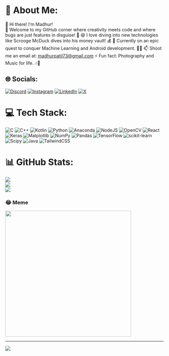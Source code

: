 # 💫 About Me:
👋 Hi there! I’m Madhur!<br>
🎉 Welcome to my GitHub corner where creativity meets code and where bugs are just features in disguise! 🐛
😄 I love diving into new technologies like Scrooge McDuck dives into his money vault! 💰
🌱 Currently on an epic quest to conquer Machine Learning and Android development. 🧙‍♂️
📫 Shoot me an email at: madhurpatil73@gmail.com
⚡ Fun fact: Photography and Music for life. 🎶📸


## 🌐 Socials:
[![Discord](https://img.shields.io/badge/Discord-%237289DA.svg?logo=discord&logoColor=white)](https://discord.gg/madhurr) [![Instagram](https://img.shields.io/badge/Instagram-%23E4405F.svg?logo=Instagram&logoColor=white)](https://instagram.com/simply.madhur) [![LinkedIn](https://img.shields.io/badge/LinkedIn-%230077B5.svg?logo=linkedin&logoColor=white)](https://linkedin.com/in/madhurpatil) [![X](https://img.shields.io/badge/X-black.svg?logo=X&logoColor=white)](https://x.com/madhurboard) 

# 💻 Tech Stack:
![C](https://img.shields.io/badge/c-%2300599C.svg?style=for-the-badge&logo=c&logoColor=white) ![C++](https://img.shields.io/badge/c++-%2300599C.svg?style=for-the-badge&logo=c%2B%2B&logoColor=white) ![Kotlin](https://img.shields.io/badge/kotlin-%237F52FF.svg?style=for-the-badge&logo=kotlin&logoColor=white) ![Python](https://img.shields.io/badge/python-3670A0?style=for-the-badge&logo=python&logoColor=ffdd54) ![Anaconda](https://img.shields.io/badge/Anaconda-%2344A833.svg?style=for-the-badge&logo=anaconda&logoColor=white) ![NodeJS](https://img.shields.io/badge/node.js-6DA55F?style=for-the-badge&logo=node.js&logoColor=white) ![OpenCV](https://img.shields.io/badge/opencv-%23white.svg?style=for-the-badge&logo=opencv&logoColor=white) ![React](https://img.shields.io/badge/react-%2320232a.svg?style=for-the-badge&logo=react&logoColor=%2361DAFB) ![Keras](https://img.shields.io/badge/Keras-%23D00000.svg?style=for-the-badge&logo=Keras&logoColor=white) ![Matplotlib](https://img.shields.io/badge/Matplotlib-%23ffffff.svg?style=for-the-badge&logo=Matplotlib&logoColor=black) ![NumPy](https://img.shields.io/badge/numpy-%23013243.svg?style=for-the-badge&logo=numpy&logoColor=white) ![Pandas](https://img.shields.io/badge/pandas-%23150458.svg?style=for-the-badge&logo=pandas&logoColor=white) ![TensorFlow](https://img.shields.io/badge/TensorFlow-%23FF6F00.svg?style=for-the-badge&logo=TensorFlow&logoColor=white) ![scikit-learn](https://img.shields.io/badge/scikit--learn-%23F7931E.svg?style=for-the-badge&logo=scikit-learn&logoColor=white) ![Scipy](https://img.shields.io/badge/SciPy-%230C55A5.svg?style=for-the-badge&logo=scipy&logoColor=%white) ![Java](https://img.shields.io/badge/java-%23ED8B00.svg?style=for-the-badge&logo=openjdk&logoColor=white) ![TailwindCSS](https://img.shields.io/badge/tailwindcss-%2338B2AC.svg?style=for-the-badge&logo=tailwind-css&logoColor=white)
# 📊 GitHub Stats:
![](https://github-readme-stats.vercel.app/api?username=madhurboard&theme=dark&hide_border=true&include_all_commits=false&count_private=true)<br/>
![](https://github-readme-streak-stats.herokuapp.com/?user=madhurboard&theme=dark&hide_border=true)<br/>
![](https://github-readme-stats.vercel.app/api/top-langs/?username=madhurboard&theme=dark&hide_border=true&include_all_commits=false&count_private=true&layout=compact)

### 😂 Meme
<img src='https://memer-new.vercel.app/' style="height: 400px;"/>

---
[![](https://visitcount.itsvg.in/api?id=madhurboard&icon=0&color=6)](https://visitcount.itsvg.in)
